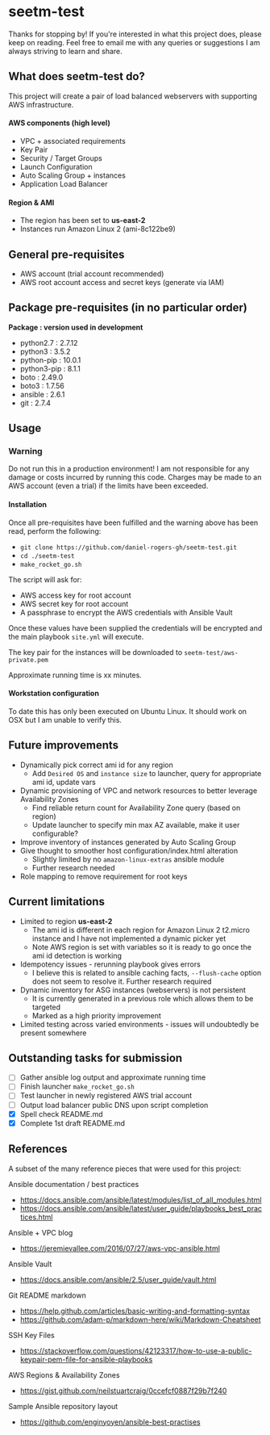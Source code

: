# seetm-test

Thanks for stopping by! If you're interested in what this project does, please keep on reading. Feel free to email me with any queries or suggestions I am always striving to learn and share.

## What does seetm-test do?

This project will create a pair of load balanced webservers with supporting AWS infrastructure.

#### AWS components (high level)

- VPC + associated requirements
- Key Pair
- Security / Target Groups
- Launch Configuration
- Auto Scaling Group + instances
- Application Load Balancer

#### Region & AMI

- The region has been set to **us-east-2**
- Instances run Amazon Linux 2 (ami-8c122be9)

## General pre-requisites

- AWS account (trial account recommended)
- AWS root account access and secret keys (generate via IAM)

## Package pre-requisites (in no particular order)

**Package        : version used in development**
- python2.7      : 2.7.12
- python3        : 3.5.2
- python-pip     : 10.0.1
- python3-pip    : 8.1.1
- boto           : 2.49.0
- boto3          : 1.7.56
- ansible        : 2.6.1
- git            : 2.7.4

## Usage

### Warning

Do not run this in a production environment! I am not responsible for any damage or costs incurred by running this code. Charges may be made to an AWS account (even a trial) if the limits have been exceeded.

#### Installation

Once all pre-requisites have been fulfilled and the warning above has been read, perform the following:

- `git clone https://github.com/daniel-rogers-gh/seetm-test.git` 
- `cd ./seetm-test`
- `make_rocket_go.sh`

The script will ask for:

- AWS access key for root account
- AWS secret key for root account
- A passphrase to encrypt the AWS credentials with Ansible Vault

Once these values have been supplied the credentials will be encrypted and the main playbook `site.yml` will execute.

The key pair for the instances will be downloaded to `seetm-test/aws-private.pem`

Approximate running time is xx minutes. 

#### Workstation configuration

To date this has only been executed on Ubuntu Linux. It should work on OSX but I am unable to verify this.

## Future improvements

- Dynamically pick correct ami id for any region
  - Add `Desired OS` and `instance size` to launcher, query for appropriate ami id, update vars
- Dynamic provisioning of VPC and network resources to better leverage Availability Zones
  - Find reliable return count for Availability Zone query (based on region)
  - Update launcher to specify min max AZ available, make it user configurable?
- Improve inventory of instances generated by Auto Scaling Group
- Give thought to smoother host configuration/index.html alteration
  - Slightly limited by no `amazon-linux-extras` ansible module
  - Further research needed
- Role mapping to remove requirement for root keys

## Current limitations

- Limited to region **us-east-2**
  - The ami id is different in each region for Amazon Linux 2 t2.micro instance and I have not implemented a dynamic picker yet
  - Note AWS region is set with variables so it is ready to go once the ami id detection is working
- Idempotency issues - rerunning playbook gives errors
  - I believe this is related to ansible caching facts, `--flush-cache` option does not seem to resolve it. Further research required
- Dynamic inventory for ASG instances (webservers) is not persistent
  - It is currently generated in a previous role which allows them to be targeted
  - Marked as a high priority improvement
- Limited testing across varied environments - issues will undoubtedly be present somewhere

## Outstanding tasks for submission

- [ ] Gather ansible log output and approximate running time
- [ ] Finish launcher `make_rocket_go.sh`
- [ ] Test launcher in newly registered AWS trial account
- [ ] Output load balancer public DNS upon script completion
- [x] Spell check README.md
- [x] Complete 1st draft README.md

## References

A subset of the many reference pieces that were used for this project:

Ansible documentation / best practices
- https://docs.ansible.com/ansible/latest/modules/list_of_all_modules.html
- https://docs.ansible.com/ansible/latest/user_guide/playbooks_best_practices.html

Ansible + VPC blog
- https://jeremievallee.com/2016/07/27/aws-vpc-ansible.html

Ansible Vault
- https://docs.ansible.com/ansible/2.5/user_guide/vault.html

Git README markdown
- https://help.github.com/articles/basic-writing-and-formatting-syntax
- https://github.com/adam-p/markdown-here/wiki/Markdown-Cheatsheet

SSH Key Files
- https://stackoverflow.com/questions/42123317/how-to-use-a-public-keypair-pem-file-for-ansible-playbooks

AWS Regions & Availability Zones
- https://gist.github.com/neilstuartcraig/0ccefcf0887f29b7f240

Sample Ansible repository layout
- https://github.com/enginyoyen/ansible-best-practises

